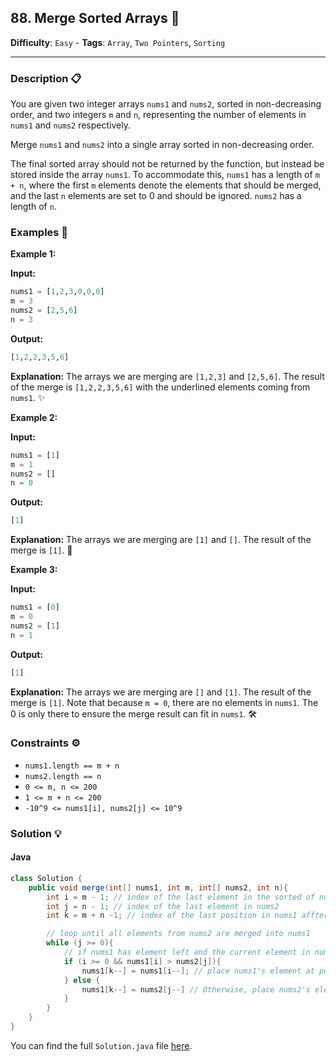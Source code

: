## 88. Merge Sorted Arrays 🧩

**Difficulty**: `Easy` - **Tags**: `Array`, `Two Pointers`, `Sorting`

---

### Description 📋

You are given two integer arrays `nums1` and `nums2`, sorted in non-decreasing order, and two integers `m` and `n`, representing the number of elements in `nums1` and `nums2` respectively.

Merge `nums1` and `nums2` into a single array sorted in non-decreasing order.

The final sorted array should not be returned by the function, but instead be stored inside the array `nums1`. To accommodate this, `nums1` has a length of `m + n`, where the first `m` elements denote the elements that should be merged, and the last `n` elements are set to 0 and should be ignored. `nums2` has a length of `n`.

### Examples 🌟

**Example 1:**

**Input:**
```python
nums1 = [1,2,3,0,0,0]
m = 3
nums2 = [2,5,6]
n = 3
```

**Output:**
```python
[1,2,2,3,5,6]
```

**Explanation:**
The arrays we are merging are `[1,2,3]` and `[2,5,6]`. The result of the merge is `[1,2,2,3,5,6]` with the underlined elements coming from `nums1`. ✨

**Example 2:**

**Input:**
```python
nums1 = [1]
m = 1
nums2 = []
n = 0
```

**Output:**
```python
[1]
```

**Explanation:**
The arrays we are merging are `[1]` and `[]`. The result of the merge is `[1]`. 🎯

**Example 3:**

**Input:**
```python
nums1 = [0]
m = 0
nums2 = [1]
n = 1
```

**Output:**
```python
[1]
```

**Explanation:**
The arrays we are merging are `[]` and `[1]`. The result of the merge is `[1]`. Note that because `m = 0`, there are no elements in `nums1`. The 0 is only there to ensure the merge result can fit in `nums1`. 🛠️

### Constraints ⚙️

- `nums1.length == m + n`
- `nums2.length == n`
- `0 <= m, n <= 200`
- `1 <= m + n <= 200`
- `-10^9 <= nums1[i], nums2[j] <= 10^9`

### Solution 💡

#### Java

```java
class Solution {
    public void merge(int[] nums1, int m, int[] nums2, int n){
        int i = m - 1; // index of the last element in the sorted of nums1
        int j = n - 1; // index of the last element in nums2
        int k = m + n -1; // index of the last position in nums1 affter merging

        // loop until all elements from nums2 are merged into nums1
        while (j >= 0){
            // if nums1 has element left and the current element in nums1 is larger
            if (i >= 0 && nums1[i] > nums2[j]){
                nums1[k--] = nums1[i--]; // place nums1's element at position k
            } else {
                nums1[k--] = nums2[j--] // Otherwise, place nums2's element at position k
            }
        }
    }
}
```

You can find the full `Solution.java` file [here](Solution.java).